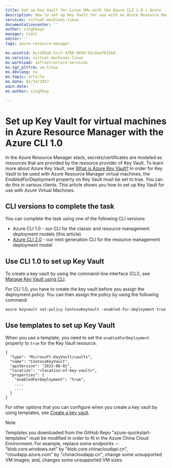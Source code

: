 ```yaml
---
title: Set up Key Vault for Linux VMs with the Azure CLI 1.0 | Azure
description: How to set up Key Vault for use with an Azure Resource Manager virtual machine with the Azure CLI 1.0.
services: virtual-machines-linux
documentationcenter: ''
author: singhkays
manager: timlt
editor: ''
tags: azure-resource-manager

ms.assetid: bccdd5ab-5ccf-4760-9039-92c6eafb15bd
ms.service: virtual-machines-linux
ms.workload: infrastructure-services
ms.tgt_pltfrm: vm-linux
ms.devlang: na
ms.topic: article
ms.date: 02/24/2017
wacn.date: ''
ms.author: singhkay

---
```

# Set up Key Vault for virtual machines in Azure Resource Manager with the Azure CLI 1.0
In the Azure Resource Manager stack, secrets/certificates are modeled as resources that are provided by the resource provider of Key Vault. To learn more about Azure Key Vault, see [What is Azure Key Vault?](../../key-vault/key-vault-whatis.md) In order for Key Vault to be used with Azure Resource Manager virtual machines, the *EnabledForDeployment* property on Key Vault must be set to true. You can do this in various clients. This article shows you how to set up Key Vault for use with Azure Virtual Machines.

## CLI versions to complete the task
You can complete the task using one of the following CLI versions

- Azure CLI 1.0 - our CLI for the classic and resource management deployment models (this article)
- [Azure CLI 2.0](../windows/key-vault-setup.md?toc=%2fvirtual-machines%2flinux%2ftoc.json) - our next generation CLI for the resource management deployment model

## Use CLI 1.0 to set up Key Vault
To create a key vault by using the command-line interface (CLI), see [Manage Key Vault using CLI](../../key-vault/key-vault-manage-with-cli2.md#create-a-key-vault).

For CLI 1.0, you have to create the key vault before you assign the deployment policy. You can then assign the policy by using the following command:

    azure keyvault set-policy ContosoKeyVault -enabled-for-deployment true

## Use templates to set up Key Vault
When you use a template, you need to set the `enabledForDeployment` property to `true` for the Key Vault resource.

    {
      "type": "Microsoft.KeyVault/vaults",
      "name": "ContosoKeyVault",
      "apiVersion": "2015-06-01",
      "location": "<location-of-key-vault>",
      "properties": {
        "enabledForDeployment": "true",
        ....
        ....
      }
    }

For other options that you can configure when you create a key vault by using templates, see [Create a key vault](https://github.com/Azure/azure-quickstart-templates/tree/master/101-key-vault-create/).

>[!NOTE]
> Templates you downloaded from the GitHub Repo "azure-quickstart-templates" must be modified in order to fit in the Azure China Cloud Environment. For example, replace some endpoints -- "blob.core.windows.net" by "blob.core.chinacloudapi.cn", "cloudapp.azure.com" by "chinacloudapp.cn"; change some unsupported VM images; and, changes some unsupported VM sizes.
